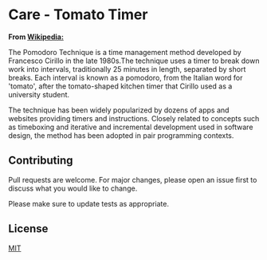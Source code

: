 # Care - Tomato Timer

**From [Wikipedia:](https://en.wikipedia.org/wiki/Pomodoro_Technique)**

The Pomodoro Technique is a time management method developed by Francesco Cirillo in the late 1980s.The technique uses a timer to break down work into intervals, traditionally 25 minutes in length, separated by short breaks. Each interval is known as a pomodoro, from the Italian word for 'tomato', after the tomato-shaped kitchen timer that Cirillo used as a university student.

The technique has been widely popularized by dozens of apps and websites providing timers and instructions. Closely related to concepts such as timeboxing and iterative and incremental development used in software design, the method has been adopted in pair programming contexts.

## Contributing
Pull requests are welcome. For major changes, please open an issue first to discuss what you would like to change.

Please make sure to update tests as appropriate.

## License
[MIT](https://choosealicense.com/licenses/mit/)
